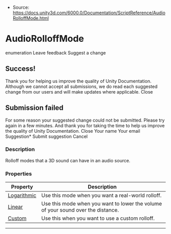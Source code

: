 * Source: https://docs.unity3d.com/6000.0/Documentation/ScriptReference/AudioRolloffMode.html

# AudioRolloffMode
enumeration
Leave feedback
Suggest a change
## Success!
Thank you for helping us improve the quality of Unity Documentation. Although we cannot accept all submissions, we do read each suggested change from our users and will make updates where applicable.
Close
## Submission failed
For some reason your suggested change could not be submitted. Please <a>try again</a> in a few minutes. And thank you for taking the time to help us improve the quality of Unity Documentation.
Close
Your name Your email Suggestion* Submit suggestion
Cancel
### Description
Rolloff modes that a 3D sound can have in an audio source.
### Properties
Property | Description  
---|---  
[Logarithmic](https://docs.unity3d.com/6000.0/Documentation/ScriptReference/AudioRolloffMode.Logarithmic.html) | Use this mode when you want a real-world rolloff.  
[Linear](https://docs.unity3d.com/6000.0/Documentation/ScriptReference/AudioRolloffMode.Linear.html) | Use this mode when you want to lower the volume of your sound over the distance.  
[Custom](https://docs.unity3d.com/6000.0/Documentation/ScriptReference/AudioRolloffMode.Custom.html) | Use this when you want to use a custom rolloff.  
* * *
